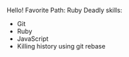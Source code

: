 Hello!
Favorite Path: Ruby
Deadly skills:
* Git
* Ruby
* JavaScript
* Killing history using git rebase

